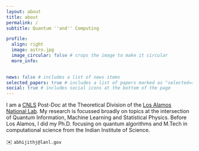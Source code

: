 ```yaml
---
layout: about
title: about
permalink: /
subtitle: Quantum ''and'' Computing 

profile:
  align: right
  image: astro.jpg
  image_circular: false # crops the image to make it circular
  more_info: 
 

news: false # includes a list of news items
selected_papers: true # includes a list of papers marked as "selected={true}"
social: true # includes social icons at the bottom of the page
---
```


I am a [CNLS](https://cnls.lanl.gov) Post-Doc at the Theoretical Division of the [Los Alamos National Lab](https://lanl.gov). My research  is focussed broadly on topics at the intersection of Quantum Information, Machine Learning and Statistical Physics. Before Los Alamos, I did my Ph.D. focusing on quantum algorithms and M.Tech  in computational science from the Indian Institute of Science.


:envelope: `abhijithj@lanl.gov`



